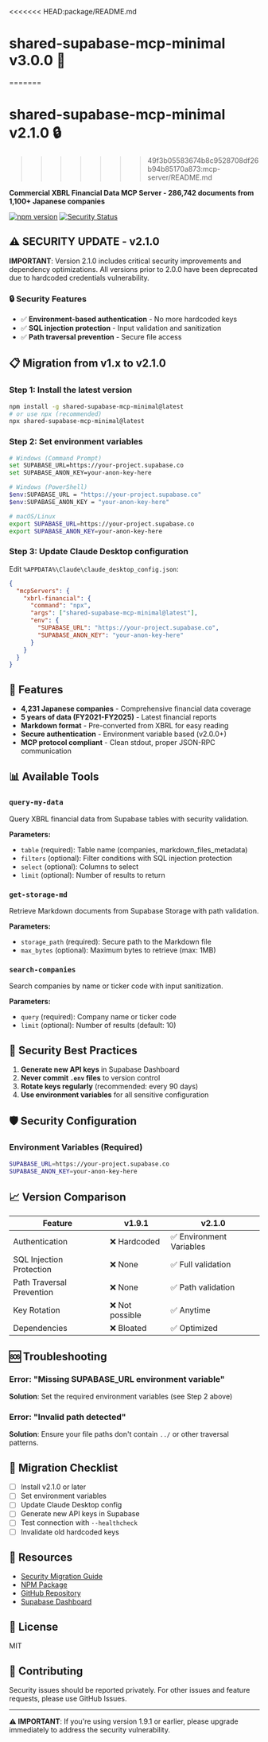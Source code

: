 <<<<<<< HEAD:package/README.md
# shared-supabase-mcp-minimal v3.0.0 🚀
=======
# shared-supabase-mcp-minimal v2.1.0 🔒
>>>>>>> 49f3b05583674b8c9528708df26b94b85170a873:mcp-server/README.md

**Commercial XBRL Financial Data MCP Server - 286,742 documents from 1,100+ Japanese companies**

[![npm version](https://badge.fury.io/js/shared-supabase-mcp-minimal.svg)](https://www.npmjs.com/package/shared-supabase-mcp-minimal)
[![Security Status](https://img.shields.io/badge/Security-Enhanced-green)](https://github.com/ruisu2000p/shared-supabase-mcp-minimal)

## ⚠️ SECURITY UPDATE - v2.1.0

**IMPORTANT**: Version 2.1.0 includes critical security improvements and dependency optimizations. All versions prior to 2.0.0 have been deprecated due to hardcoded credentials vulnerability.

### 🔒 Security Features
- ✅ **Environment-based authentication** - No more hardcoded keys
- ✅ **SQL injection protection** - Input validation and sanitization
- ✅ **Path traversal prevention** - Secure file access

## 📋 Migration from v1.x to v2.1.0

### Step 1: Install the latest version
```bash
npm install -g shared-supabase-mcp-minimal@latest
# or use npx (recommended)
npx shared-supabase-mcp-minimal@latest
```

### Step 2: Set environment variables
```bash
# Windows (Command Prompt)
set SUPABASE_URL=https://your-project.supabase.co
set SUPABASE_ANON_KEY=your-anon-key-here

# Windows (PowerShell)
$env:SUPABASE_URL = "https://your-project.supabase.co"
$env:SUPABASE_ANON_KEY = "your-anon-key-here"

# macOS/Linux
export SUPABASE_URL=https://your-project.supabase.co
export SUPABASE_ANON_KEY=your-anon-key-here
```

### Step 3: Update Claude Desktop configuration

Edit `%APPDATA%\Claude\claude_desktop_config.json`:

```json
{
  "mcpServers": {
    "xbrl-financial": {
      "command": "npx",
      "args": ["shared-supabase-mcp-minimal@latest"],
      "env": {
        "SUPABASE_URL": "https://your-project.supabase.co",
        "SUPABASE_ANON_KEY": "your-anon-key-here"
      }
    }
  }
}
```

## 🚀 Features

- **4,231 Japanese companies** - Comprehensive financial data coverage
- **5 years of data (FY2021-FY2025)** - Latest financial reports
- **Markdown format** - Pre-converted from XBRL for easy reading
- **Secure authentication** - Environment variable based (v2.0.0+)
- **MCP protocol compliant** - Clean stdout, proper JSON-RPC communication

## 📊 Available Tools

### `query-my-data`
Query XBRL financial data from Supabase tables with security validation.

**Parameters:**
- `table` (required): Table name (companies, markdown_files_metadata)
- `filters` (optional): Filter conditions with SQL injection protection
- `select` (optional): Columns to select
- `limit` (optional): Number of results to return

### `get-storage-md`
Retrieve Markdown documents from Supabase Storage with path validation.

**Parameters:**
- `storage_path` (required): Secure path to the Markdown file
- `max_bytes` (optional): Maximum bytes to retrieve (max: 1MB)

### `search-companies`
Search companies by name or ticker code with input sanitization.

**Parameters:**
- `query` (required): Company name or ticker code
- `limit` (optional): Number of results (default: 10)


## 🔐 Security Best Practices

1. **Generate new API keys** in Supabase Dashboard
2. **Never commit `.env` files** to version control
3. **Rotate keys regularly** (recommended: every 90 days)
4. **Use environment variables** for all sensitive configuration

## 🛡️ Security Configuration

### Environment Variables (Required)
```bash
SUPABASE_URL=https://your-project.supabase.co
SUPABASE_ANON_KEY=your-anon-key-here
```


## 📈 Version Comparison

| Feature | v1.9.1 | v2.1.0 |
|---------|--------|--------|
| Authentication | ❌ Hardcoded | ✅ Environment Variables |
| SQL Injection Protection | ❌ None | ✅ Full validation |
| Path Traversal Prevention | ❌ None | ✅ Path validation |
| Key Rotation | ❌ Not possible | ✅ Anytime |
| Dependencies | ❌ Bloated | ✅ Optimized |

## 🆘 Troubleshooting

### Error: "Missing SUPABASE_URL environment variable"
**Solution**: Set the required environment variables (see Step 2 above)


### Error: "Invalid path detected"
**Solution**: Ensure your file paths don't contain `../` or other traversal patterns.

## 📝 Migration Checklist

- [ ] Install v2.1.0 or later
- [ ] Set environment variables
- [ ] Update Claude Desktop config
- [ ] Generate new API keys in Supabase
- [ ] Test connection with `--healthcheck`
- [ ] Invalidate old hardcoded keys

## 🔗 Resources

- [Security Migration Guide](https://github.com/ruisu2000p/shared-supabase-mcp-minimal/blob/main/SECURITY_MIGRATION_GUIDE.md)
- [NPM Package](https://www.npmjs.com/package/shared-supabase-mcp-minimal)
- [GitHub Repository](https://github.com/ruisu2000p/shared-supabase-mcp-minimal)
- [Supabase Dashboard](https://app.supabase.com)

## 📜 License

MIT

## 🤝 Contributing

Security issues should be reported privately. For other issues and feature requests, please use GitHub Issues.

---

**⚠️ IMPORTANT**: If you're using version 1.9.1 or earlier, please upgrade immediately to address the security vulnerability.